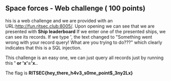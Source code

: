 ## Space forces - Web challenge ( 100 points)

his is a web challenge and we are provided with an URL:http://fun.ritsec.club:8005/.
Upon opening we can see that we are presented with **Ship leaderboard** If we enter one of the presented ships, we can see its records.
If we type ', the text changed to "Something went wrong with your record query! What are you trying to do???" which clearly indicates that this is a SQL injection.

This challenge is an easy one, we can just query all records just by running this **' or 'x'='x.**. 

The flag is **RITSEC{hey_there_h4v3_s0me_point$_3ny2Lx}**  
